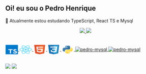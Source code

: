 ## Oi! eu sou o Pedro Henrique

🌱 Atualmente estou estudando TypeScript, React TS e Mysql
<div align="center">
  <a href="https://github.com/PedroHSdeAlmeida">
  <img height="180em" src="https://github-readme-stats-sigma-five.vercel.app/api?username=PedroHSdeAlmeida&show_icons=true&theme=tokyonight&include_all_commits=true&count_private=true"/>
  <img height="180em" src="https://github-readme-stats-sigma-five.vercel.app/api/top-langs/?username=PedroHSdeAlmeida&layout=compact&langs_count=7&theme=tokyonight"/>
</div>
<br>
<div style="display: inline_block"><br>
  <img align="center" alt="pedro-Ts" height="30" width="40" src="https://raw.githubusercontent.com/devicons/devicon/master/icons/typescript/typescript-plain.svg">
  <img align="center" alt="pedro-React" height="30" width="40" src="https://raw.githubusercontent.com/devicons/devicon/master/icons/react/react-original.svg">
  <img align="center" alt="pedro-HTML" height="30" width="40" src="https://raw.githubusercontent.com/devicons/devicon/master/icons/html5/html5-original.svg">
  <img align="center" alt="pedro-CSS" height="30" width="40" src="https://raw.githubusercontent.com/devicons/devicon/master/icons/css3/css3-original.svg">
  <img align="center" alt="pedro-Python" height="30" width="40" src="https://raw.githubusercontent.com/devicons/devicon/master/icons/python/python-original.svg">
  <img align="center" alt="pedro-mysql" height="30" width="40" src="https://cdn.jsdelivr.net/gh/devicons/devicon/icons/mysql/mysql-original.svg">
  <img align="center" alt="pedro-mysql" height="30" width="40" src="https://cdn.jsdelivr.net/gh/devicons/devicon/icons/salesforce/salesforce-original.svg">
  
</div>

##

<div> 
  <a href="https://linkedin.com/in/pedrohsalmeidaa" target="_blank"><img src="https://img.shields.io/badge/LinkedIn-0077B5?style=for-the-badge&logo=linkedin&logoColor=white" target="_blank"></a> 
  <a href = "pedrohsalmeida2004@gmail.com"><img src="https://img.shields.io/badge/-Gmail-%23333?style=for-the-badge&logo=gmail&logoColor=white" target="_blank"></a> 
</div>
